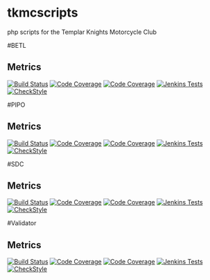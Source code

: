 tkmcscripts
===========

php scripts for the Templar Knights Motorcycle Club

#BETL
## Metrics
[![Build Status](https://mcdpv2.ci.corp.adobe.com:12001/buildStatus/icon?job=adc/betl-metrics)](https://mcdpv2.ci.corp.adobe.com:12001/job/adc/job/betl-metrics/)
[![Code Coverage](https://shields-io.corp.adobe.com:9882/scoverage/branch_combined?job=https://mcdpv2.ci.corp.adobe.com:12001/job/adc/job/betl-metrics/&name=target/scala-2.11/scoverage-report/scoverage.xml)](https://mcdpv2.ci.corp.adobe.com:12001/job/adc/job/betl-metrics/scoverage/)
[![Code Coverage](https://shields-io.corp.adobe.com:9882/scoverage/statement?job=https://mcdpv2.ci.corp.adobe.com:12001/job/adc/job/betl-metrics/&name=target/scala-2.11/scoverage-report/scoverage.xml)](https://mcdpv2.ci.corp.adobe.com:12001/job/adc/job/betl-metrics/scoverage/)
[![Jenkins Tests](https://shields-io.corp.adobe.com:9882/junit/tests?job=https://mcdpv2.ci.corp.adobe.com:12001/job/adc/job/betl-metrics)](https://mcdpv2.ci.corp.adobe.com:12001/job/adc/job/betl-metrics/lastSuccessfulBuild/testReport/)
[![CheckStyle](https://shields-io.corp.adobe.com:9882/checkstyle/checkstyle?job=https://mcdpv2.ci.corp.adobe.com:12001/job/adc/job/betl-metrics)](https://mcdpv2.ci.corp.adobe.com:12001/job/adc/job/betl-metrics/lastSuccessfulBuild/checkstyleResult/)

#PIPO
## Metrics
[![Build Status](https://mcdpv2.ci.corp.adobe.com:12001/buildStatus/icon?job=adc/pipo-metrics)](https://mcdpv2.ci.corp.adobe.com:12001/job/adc/job/pipo-metrics/)
[![Code Coverage](https://shields-io.corp.adobe.com:9882/scoverage/branch_combined?job=https://mcdpv2.ci.corp.adobe.com:12001/job/adc/job/pipo-metrics/&name=target/scoverage.xml)](https://mcdpv2.ci.corp.adobe.com:12001/job/adc/job/pipo-metrics/scoverage/)
[![Code Coverage](https://shields-io.corp.adobe.com:9882/scoverage/statement?job=https://mcdpv2.ci.corp.adobe.com:12001/job/adc/job/pipo-metrics/&name=target/scoverage.xml)](https://mcdpv2.ci.corp.adobe.com:12001/job/adc/job/pipo-metrics/scoverage/)
[![Jenkins Tests](https://shields-io.corp.adobe.com:9882/junit/tests?job=https://mcdpv2.ci.corp.adobe.com:12001/job/adc/job/pipo-metrics)](https://mcdpv2.ci.corp.adobe.com:12001/job/adc/job/pipo-metrics/lastSuccessfulBuild/testReport/)
[![CheckStyle](https://shields-io.corp.adobe.com:9882/checkstyle/checkstyle?job=https://mcdpv2.ci.corp.adobe.com:12001/job/adc/job/pipo-metrics)](https://mcdpv2.ci.corp.adobe.com:12001/job/adc/job/pipo-metrics/lastSuccessfulBuild/checkstyleResult/)


#SDC
## Metrics
[![Build Status](https://mcdpv2.ci.corp.adobe.com:12001/buildStatus/icon?job=adc/sdc-metrics)](https://mcdpv2.ci.corp.adobe.com:12001/job/adc/job/sdc-metrics/)
[![Code Coverage](https://shields-io.corp.adobe.com:9882/scoverage/branch_combined?job=https://mcdpv2.ci.corp.adobe.com:12001/job/adc/job/sdc-metrics/&name=target/scoverage.xml)](https://mcdpv2.ci.corp.adobe.com:12001/job/adc/job/sdc-metrics/scoverage/)
[![Code Coverage](https://shields-io.corp.adobe.com:9882/scoverage/statement?job=https://mcdpv2.ci.corp.adobe.com:12001/job/adc/job/sdc-metrics/&name=target/scoverage.xml)](https://mcdpv2.ci.corp.adobe.com:12001/job/adc/job/sdc-metrics/scoverage/)
[![Jenkins Tests](https://shields-io.corp.adobe.com:9882/junit/tests?job=https://mcdpv2.ci.corp.adobe.com:12001/job/adc/job/sdc-metrics)](https://mcdpv2.ci.corp.adobe.com:12001/job/adc/job/sdc-metrics/lastSuccessfulBuild/testReport/)
[![CheckStyle](https://shields-io.corp.adobe.com:9882/checkstyle/checkstyle?job=https://mcdpv2.ci.corp.adobe.com:12001/job/adc/job/sdc-metrics)](https://mcdpv2.ci.corp.adobe.com:12001/job/adc/job/sdc-metrics/lastSuccessfulBuild/checkstyleResult/)

#Validator
## Metrics
[![Build Status](https://mcdpv2.ci.corp.adobe.com:12001/buildStatus/icon?job=adc/validator-metrics)](https://mcdpv2.ci.corp.adobe.com:12001/job/adc/job/validator-metrics/)
[![Code Coverage](https://shields-io.corp.adobe.com:9882/scoverage/branch_combined?job=https://mcdpv2.ci.corp.adobe.com:12001/job/adc/job/validator-metrics/&name=validator-core/target/scoverage.xml)](https://mcdpv2.ci.corp.adobe.com:12001/job/adc/job/validator-metrics/scoverage/)
[![Code Coverage](https://shields-io.corp.adobe.com:9882/scoverage/statement?job=https://mcdpv2.ci.corp.adobe.com:12001/job/adc/job/validator-metrics/&name=validator-core/target/scoverage.xml)](https://mcdpv2.ci.corp.adobe.com:12001/job/adc/job/validator-metrics/scoverage/)
[![Jenkins Tests](https://shields-io.corp.adobe.com:9882/junit/tests?job=https://mcdpv2.ci.corp.adobe.com:12001/job/adc/job/validator-metrics)](https://mcdpv2.ci.corp.adobe.com:12001/job/adc/job/validator-metrics/lastSuccessfulBuild/testReport/)
[![CheckStyle](https://shields-io.corp.adobe.com:9882/checkstyle/checkstyle?job=https://mcdpv2.ci.corp.adobe.com:12001/job/adc/job/validator-metrics)](https://mcdpv2.ci.corp.adobe.com:12001/job/adc/job/validator-metrics/lastSuccessfulBuild/checkstyleResult/)
